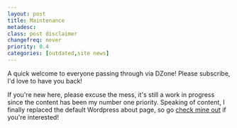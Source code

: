 ```yaml
---
layout: post
title: Maintenance
metadesc: 
class: post disclaimer
changefreq: never
priority: 0.4
categories: [outdated,site news]
---
```

A quick welcome to everyone passing through via DZone!  Please subscribe, I'd love to have you back!

If you're new here, please excuse the mess, it's still a work in progress since the content has been 
my number one priority.  Speaking of content, I finally replaced the default Wordpress about page, so 
go [check mine out](http://www.ericdelabar.com/about) if you're interested!